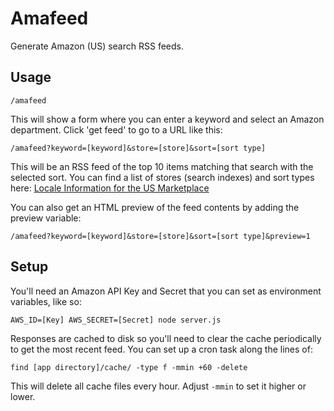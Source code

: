 # Amafeed

Generate Amazon (US) search RSS feeds. 

## Usage

	/amafeed

This will show a form where you can enter a keyword and select an Amazon department. Click 'get feed' to go to a URL like this:

	/amafeed?keyword=[keyword]&store=[store]&sort=[sort type]
	
This will be an RSS feed of the top 10 items matching that search with the selected sort. You can find a list of stores (search indexes) and sort types here: [Locale Information for the US Marketplace](http://docs.aws.amazon.com/AWSECommerceService/latest/DG/LocaleUS.html)

You can also get an HTML preview of the feed contents by adding the preview variable:

	/amafeed?keyword=[keyword]&store=[store]&sort=[sort type]&preview=1

## Setup

You'll need an Amazon API Key and Secret that you can set as environment variables, like so:

	AWS_ID=[Key] AWS_SECRET=[Secret] node server.js

Responses are cached to disk so you'll need to clear the cache periodically to get the most recent feed. You can set up a cron task along the lines of:

	find [app directory]/cache/ -type f -mmin +60 -delete

This will delete all cache files every hour. Adjust `-mmin` to set it higher or lower.
